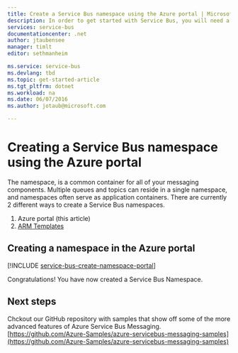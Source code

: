 ```yaml
---
title: Create a Service Bus namespace using the Azure portal | Microsoft Azure
description: In order to get started with Service Bus, you will need a namespace. Here's how to create one using the Azure portal.
services: service-bus
documentationcenter: .net
author: jtaubensee
manager: timlt
editor: sethmanheim

ms.service: service-bus
ms.devlang: tbd
ms.topic: get-started-article
ms.tgt_pltfrm: dotnet
ms.workload: na
ms.date: 06/07/2016
ms.author: jotaub@microsoft.com

---
```

# Creating a Service Bus namespace using the Azure portal
The namespace, is a common container for all of your messaging components. Multiple queues and topics can reside in a single namespace, and namespaces often serve as application containers. There are currently 2 different ways to create a Service Bus namespaces.

1. Azure portal (this article)
2. [ARM Templates](service-bus-resource-manager-overview.md)

## Creating a namespace in the Azure portal
[!INCLUDE [service-bus-create-namespace-portal](../../includes/service-bus-create-namespace-portal.md)]

Congratulations! You have now created a Service Bus Namespace.

## Next steps
Chckout our GitHub repository with samples that show off some of the more advanced features of Azure Service Bus Messaging.
[https://github.com/Azure-Samples/azure-servicebus-messaging-samples](https://github.com/Azure-Samples/azure-servicebus-messaging-samples)

[create-namespace-using-arm]: ./service-bus-resource-manager-overview.md
[github-samples]: https://github.com/Azure-Samples/azure-servicebus-messaging-samples